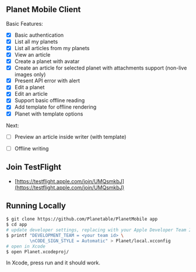 ## Planet Mobile Client

Basic Features:
- [x] Basic authentication
- [x] List all my planets
- [x] List all articles from my planets
- [x] View an article
- [x] Create a planet with avatar
- [x] Create an article for selected planet with attachments support (non-live images only)
- [x] Present API error with alert
- [x] Edit a planet
- [x] Edit an article
- [x] Support basic offline reading
- [x] Add template for offline rendering
- [x] Planet with template options

Next:
- [ ] Preview an article inside writer (with template)
- [ ] Offline writing


## Join TestFlight
- [https://testflight.apple.com/join/UMQsmkbJ](https://testflight.apple.com/join/UMQsmkbJ)


## Running Locally

```sh
$ git clone https://github.com/Planetable/PlanetMobile app
$ cd app
# update developer settings, replacing with your Apple Developer Team ID
$ printf "DEVELOPMENT_TEAM = <your team id> \
         \nCODE_SIGN_STYLE = Automatic" > Planet/local.xcconfig
# open in Xcode
$ open Planet.xcodeproj/
```

In Xcode, press run and it should work.
